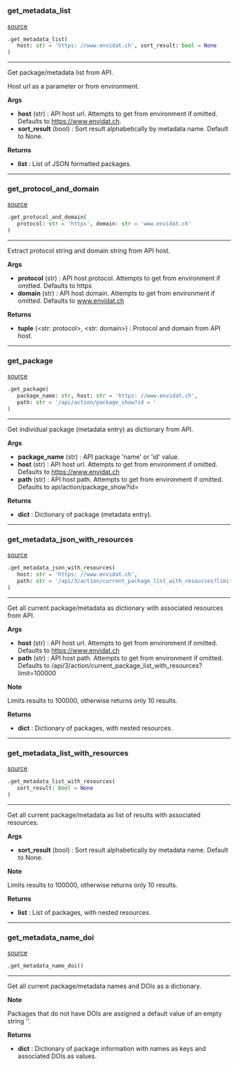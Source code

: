 #

### get_metadata_list

[source](https://github.com/EnviDat/envidat-python-utils/blob/main/../envidat/api/v1.py/#L14)

```python
.get_metadata_list(
   host: str = 'https: //www.envidat.ch', sort_result: bool = None
)
```

---

Get package/metadata list from API.

Host url as a parameter or from environment.

**Args**

- **host** (str) : API host url. Attempts to get from environment if omitted.
  Defaults to https://www.envidat.ch.
- **sort_result** (bool) : Sort result alphabetically by metadata name.
  Default to None.

**Returns**

- **list** : List of JSON formatted packages.

---

### get_protocol_and_domain

[source](https://github.com/EnviDat/envidat-python-utils/blob/main/../envidat/api/v1.py/#L54)

```python
.get_protocol_and_domain(
   protocol: str = 'https', domain: str = 'www.envidat.ch'
)
```

---

Extract protocol string and domain string from API host.

**Args**

- **protocol** (str) : API host protocol. Attempts to get from environment if omitted.
  Defaults to https
- **domain** (str) : API host domain. Attempts to get from environment if omitted.
  Defaults to www.envidat.ch

**Returns**

- **tuple** (<str: protocol>, <str: domain>) : Protocol and domain from API host.

---

### get_package

[source](https://github.com/EnviDat/envidat-python-utils/blob/main/../envidat/api/v1.py/#L77)

```python
.get_package(
   package_name: str, host: str = 'https: //www.envidat.ch',
   path: str = '/api/action/package_show?id = '
)
```

---

Get individual package (metadata entry) as dictionary from API.

**Args**

- **package_name** (str) : API package 'name' or 'id' value.
- **host** (str) : API host url. Attempts to get from environment if omitted.
  Defaults to https://www.envidat.ch
- **path** (str) : API host path. Attempts to get from environment if omitted.
  Defaults to api/action/package_show?id=

**Returns**

- **dict** : Dictionary of package (metadata entry).

---

### get_metadata_json_with_resources

[source](https://github.com/EnviDat/envidat-python-utils/blob/main/../envidat/api/v1.py/#L112)

```python
.get_metadata_json_with_resources(
   host: str = 'https: //www.envidat.ch',
   path: str = '/api/3/action/current_package_list_with_resources?limit = 100000'
)
```

---

Get all current package/metadata as dictionary with associated resources from API.

**Args**

- **host** (str) : API host url. Attempts to get from environment if omitted.
  Defaults to https://www.envidat.ch
- **path** (str) : API host path. Attempts to get from environment if omitted.
  Defaults to /api/3/action/current_package_list_with_resources?limit=100000

**Note**

Limits results to 100000, otherwise returns only 10 results.

**Returns**

- **dict** : Dictionary of packages, with nested resources.

---

### get_metadata_list_with_resources

[source](https://github.com/EnviDat/envidat-python-utils/blob/main/../envidat/api/v1.py/#L149)

```python
.get_metadata_list_with_resources(
   sort_result: bool = None
)
```

---

Get all current package/metadata as list of results with associated resources.

**Args**

- **sort_result** (bool) : Sort result alphabetically by metadata name.
  Default to None.

**Note**

Limits results to 100000, otherwise returns only 10 results.

**Returns**

- **list** : List of packages, with nested resources.

---

### get_metadata_name_doi

[source](https://github.com/EnviDat/envidat-python-utils/blob/main/../envidat/api/v1.py/#L181)

```python
.get_metadata_name_doi()
```

---

Get all current package/metadata names and DOIs as a dictionary.

**Note**

Packages that do not have DOIs are assigned a default value
of an empty string ''.

**Returns**

- **dict** : Dictionary of package information with names as keys
  and associated DOIs as values.
